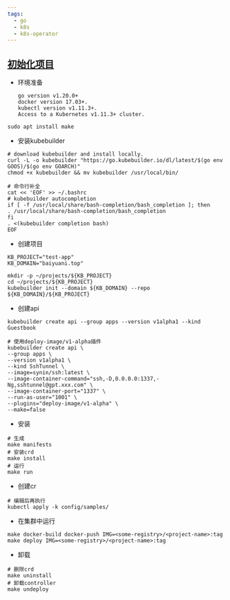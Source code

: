 ```yaml
---
tags:
  - go
  - k8s
  - k8s-operator
---
```


## [初始化项目](https://book.kubebuilder.io/quick-start)

- 环境准备
    ```
    go version v1.20.0+
    docker version 17.03+.
    kubectl version v1.11.3+.
    Access to a Kubernetes v1.11.3+ cluster.
    ```

```shell
sudo apt install make
```

- 安装kubebuilder

```shell
# download kubebuilder and install locally.
curl -L -o kubebuilder "https://go.kubebuilder.io/dl/latest/$(go env GOOS)/$(go env GOARCH)"
chmod +x kubebuilder && mv kubebuilder /usr/local/bin/

# 命令行补全
cat << 'EOF' >> ~/.bashrc
# kubebuilder autocompletion
if [ -f /usr/local/share/bash-completion/bash_completion ]; then
. /usr/local/share/bash-completion/bash_completion
fi
. <(kubebuilder completion bash)
EOF
```

- 创建项目

```shell
KB_PROJECT="test-app"
KB_DOMAIN="baiyuani.top"

mkdir -p ~/projects/${KB_PROJECT}
cd ~/projects/${KB_PROJECT}
kubebuilder init --domain ${KB_DOMAIN} --repo ${KB_DOMAIN}/${KB_PROJECT}
```

- 创建api

```shell
kubebuilder create api --group apps --version v1alpha1 --kind Guestbook

# 使用deploy-image/v1-alpha插件
kubebuilder create api \
--group apps \
--version v1alpha1 \
--kind SshTunnel \
--image=synin/ssh:latest \
--image-container-command="ssh,-D,0.0.0.0:1337,-Ng,sshtunnel@gpt.xxx.com" \
--image-container-port="1337" \
--run-as-user="1001" \
--plugins="deploy-image/v1-alpha" \
--make=false
```

- 安装

```shell
# 生成
make manifests
# 安装crd
make install
# 运行
make run
```

- 创建cr

```shell
# 编辑后再执行
kubectl apply -k config/samples/
```

- 在集群中运行

```shell
make docker-build docker-push IMG=<some-registry>/<project-name>:tag
make deploy IMG=<some-registry>/<project-name>:tag
```


- 卸载

```shell
# 删除crd
make uninstall
# 卸载controller 
make undeploy
```

